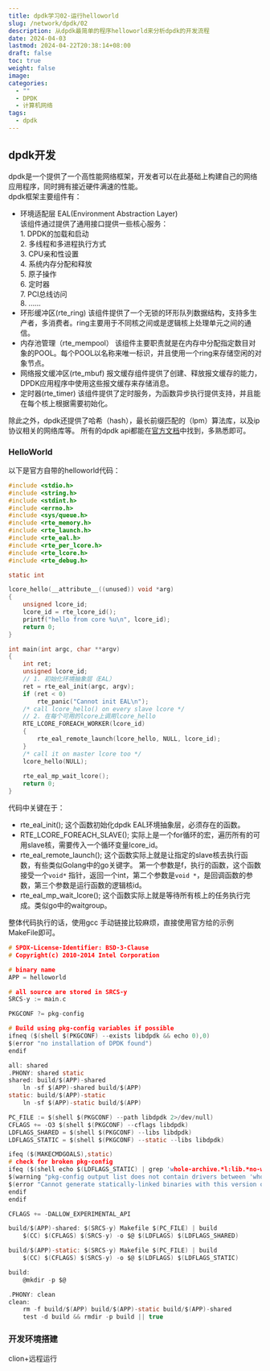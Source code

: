 ```yaml
---
title: dpdk学习02-运行helloworld
slug: /network/dpdk/02
description: 从dpdk最简单的程序helloworld来分析dpdk的开发流程
date: 2024-04-03
lastmod: 2024-04-22T20:38:14+08:00
draft: false
toc: true
weight: false
image: 
categories:
  - ""
  - DPDK
  - 计算机网络
tags:
  - dpdk
---
```

## dpdk开发
dpdk是一个提供了一个高性能网络框架，开发者可以在此基础上构建自己的网络应用程序，同时拥有接近硬件满速的性能。  
dpdk框架主要组件有：
- 环境适配层 EAL(Environment Abstraction Layer)  
		该组件通过提供了通用接口提供一些核心服务：   
		1. DPDK的加载和启动  
		2. 多线程和多进程执行方式  
		3. CPU亲和性设置  
		4. 系统内存分配和释放  
		5.  原子操作  
		6.  定时器  
		7.  PCI总线访问    
		8.  ......
-  环形缓冲区(rte_ring)
		该组件提供了一个无锁的环形队列数据结构，支持多生产者，多消费者。ring主要用于不同核之间或是逻辑核上处理单元之间的通信。
- 内存池管理（rte_mempool）
		该组件主要职责就是在内存中分配指定数目对象的POOL。每个POOL以名称来唯一标识，并且使用一个ring来存储空闲的对象节点。
- 网络报文缓冲区(rte_mbuf)
		报文缓存组件提供了创建、释放报文缓存的能力，DPDK应用程序中使用这些报文缓存来存储消息。
- 定时器(rte_timer)
		该组件提供了定时服务，为函数异步执行提供支持，并且能在每个核上根据需要初始化。  

除此之外，dpdk还提供了哈希（hash），最长前缀匹配的（lpm）算法库，以及ip协议相关的网络库等。
所有的dpdk api都能在[官方文档](https://dpdk-docs.readthedocs.io/en/latest/prog_guide/intro.html)中找到，多熟悉即可。
### HelloWorld
以下是官方自带的helloworld代码：
```c
#include <stdio.h>
#include <string.h>
#include <stdint.h>
#include <errno.h>
#include <sys/queue.h>
#include <rte_memory.h>
#include <rte_launch.h>
#include <rte_eal.h>
#include <rte_per_lcore.h>
#include <rte_lcore.h>
#include <rte_debug.h>

static int

lcore_hello(__attribute__((unused)) void *arg)
{
	unsigned lcore_id;
	lcore_id = rte_lcore_id();
	printf("hello from core %u\n", lcore_id);
	return 0;
}

int main(int argc, char **argv)
{
	int ret;
	unsigned lcore_id;
	// 1. 初始化环境抽象层（EAL）
	ret = rte_eal_init(argc, argv);
	if (ret < 0)
		rte_panic("Cannot init EAL\n");
	/* call lcore_hello() on every slave lcore */
	// 2. 在每个可用的lcore上调用lcore_hello
	RTE_LCORE_FOREACH_WORKER(lcore_id)
	{
		rte_eal_remote_launch(lcore_hello, NULL, lcore_id);
	}
	/* call it on master lcore too */
	lcore_hello(NULL);
	
	rte_eal_mp_wait_lcore();
	return 0;
}
```
代码中关键在于：
- rte_eal_init();
这个函数初始化dpdk EAL环境抽象层，必须存在的函数。
- RTE_LCORE_FOREACH_SLAVE();
实际上是一个for循环的宏，遍历所有的可用slave核，需要传入一个循环变量lcore_id。
- rte_eal_remote_launch();
这个函数实际上就是让指定的slave核去执行函数，有些类似Golang中的go关键字。
第一个参数是f，执行的函数，这个函数接受一个`void*` 指针，返回一个int，第二个参数是`void *`，是回调函数的参数，第三个参数是运行函数的逻辑核id。
- rte_eal_mp_wait_lcore();
这个函数实际上就是等待所有核上的任务执行完成。类似go中的waitgroup。

整体代码执行的话，使用gcc 手动链接比较麻烦，直接使用官方给的示例MakeFile即可。
```c
# SPDX-License-Identifier: BSD-3-Clause
# Copyright(c) 2010-2014 Intel Corporation

# binary name
APP = helloworld

# all source are stored in SRCS-y
SRCS-y := main.c

PKGCONF ?= pkg-config

# Build using pkg-config variables if possible
ifneq ($(shell $(PKGCONF) --exists libdpdk && echo 0),0)
$(error "no installation of DPDK found")
endif

all: shared
.PHONY: shared static
shared: build/$(APP)-shared
	ln -sf $(APP)-shared build/$(APP)
static: build/$(APP)-static
	ln -sf $(APP)-static build/$(APP)

PC_FILE := $(shell $(PKGCONF) --path libdpdk 2>/dev/null)
CFLAGS += -O3 $(shell $(PKGCONF) --cflags libdpdk)
LDFLAGS_SHARED = $(shell $(PKGCONF) --libs libdpdk)
LDFLAGS_STATIC = $(shell $(PKGCONF) --static --libs libdpdk)

ifeq ($(MAKECMDGOALS),static)
# check for broken pkg-config
ifeq ($(shell echo $(LDFLAGS_STATIC) | grep 'whole-archive.*l:lib.*no-whole-archive'),)
$(warning "pkg-config output list does not contain drivers between 'whole-archive'/'no-whole-archive' flags.")
$(error "Cannot generate statically-linked binaries with this version of pkg-config")
endif
endif

CFLAGS += -DALLOW_EXPERIMENTAL_API

build/$(APP)-shared: $(SRCS-y) Makefile $(PC_FILE) | build
	$(CC) $(CFLAGS) $(SRCS-y) -o $@ $(LDFLAGS) $(LDFLAGS_SHARED)

build/$(APP)-static: $(SRCS-y) Makefile $(PC_FILE) | build
	$(CC) $(CFLAGS) $(SRCS-y) -o $@ $(LDFLAGS) $(LDFLAGS_STATIC)

build:
	@mkdir -p $@

.PHONY: clean
clean:
	rm -f build/$(APP) build/$(APP)-static build/$(APP)-shared
	test -d build && rmdir -p build || true
```
### 开发环境搭建
clion+远程运行